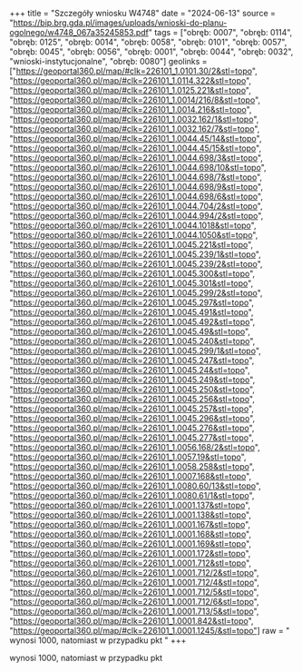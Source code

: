 +++
title = "Szczegóły wniosku W4748"
date = "2024-06-13"
source = "https://bip.brg.gda.pl/images/uploads/wnioski-do-planu-ogolnego/w4748_067a35245853.pdf"
tags = ["obręb: 0007", "obręb: 0114", "obręb: 0125", "obręb: 0014", "obręb: 0058", "obręb: 0101", "obręb: 0057", "obręb: 0045", "obręb: 0056", "obręb: 0001", "obręb: 0044", "obręb: 0032", "wnioski-instytucjonalne", "obręb: 0080"]
geolinks = ["https://geoportal360.pl/map/#clk=226101_1.0101.30/2&stl=topo", "https://geoportal360.pl/map/#clk=226101_1.0114.322&stl=topo", "https://geoportal360.pl/map/#clk=226101_1.0125.221&stl=topo", "https://geoportal360.pl/map/#clk=226101_1.0014/216/8&stl=topo", "https://geoportal360.pl/map/#clk=226101_1.0014.216&stl=topo", "https://geoportal360.pl/map/#clk=226101_1.0032.162/1&stl=topo", "https://geoportal360.pl/map/#clk=226101_1.0032.162/7&stl=topo", "https://geoportal360.pl/map/#clk=226101_1.0044.45/14&stl=topo", "https://geoportal360.pl/map/#clk=226101_1.0044.45/15&stl=topo", "https://geoportal360.pl/map/#clk=226101_1.0044.698/3&stl=topo", "https://geoportal360.pl/map/#clk=226101_1.0044.698/10&stl=topo", "https://geoportal360.pl/map/#clk=226101_1.0044.698/7&stl=topo", "https://geoportal360.pl/map/#clk=226101_1.0044.698/9&stl=topo", "https://geoportal360.pl/map/#clk=226101_1.0044.698/6&stl=topo", "https://geoportal360.pl/map/#clk=226101_1.0044.704/2&stl=topo", "https://geoportal360.pl/map/#clk=226101_1.0044.994/2&stl=topo", "https://geoportal360.pl/map/#clk=226101_1.0044.1018&stl=topo", "https://geoportal360.pl/map/#clk=226101_1.0044.1050&stl=topo", "https://geoportal360.pl/map/#clk=226101_1.0045.221&stl=topo", "https://geoportal360.pl/map/#clk=226101_1.0045.239/1&stl=topo", "https://geoportal360.pl/map/#clk=226101_1.0045.239/2&stl=topo", "https://geoportal360.pl/map/#clk=226101_1.0045.300&stl=topo", "https://geoportal360.pl/map/#clk=226101_1.0045.301&stl=topo", "https://geoportal360.pl/map/#clk=226101_1.0045.299/2&stl=topo", "https://geoportal360.pl/map/#clk=226101_1.0045.297&stl=topo", "https://geoportal360.pl/map/#clk=226101_1.0045.491&stl=topo", "https://geoportal360.pl/map/#clk=226101_1.0045.492&stl=topo", "https://geoportal360.pl/map/#clk=226101_1.0045.49&stl=topo", "https://geoportal360.pl/map/#clk=226101_1.0045.240&stl=topo", "https://geoportal360.pl/map/#clk=226101_1.0045.299/1&stl=topo", "https://geoportal360.pl/map/#clk=226101_1.0045.247&stl=topo", "https://geoportal360.pl/map/#clk=226101_1.0045.24&stl=topo", "https://geoportal360.pl/map/#clk=226101_1.0045.249&stl=topo", "https://geoportal360.pl/map/#clk=226101_1.0045.250&stl=topo", "https://geoportal360.pl/map/#clk=226101_1.0045.256&stl=topo", "https://geoportal360.pl/map/#clk=226101_1.0045.257&stl=topo", "https://geoportal360.pl/map/#clk=226101_1.0045.296&stl=topo", "https://geoportal360.pl/map/#clk=226101_1.0045.276&stl=topo", "https://geoportal360.pl/map/#clk=226101_1.0045.277&stl=topo", "https://geoportal360.pl/map/#clk=226101_1.0056.168/2&stl=topo", "https://geoportal360.pl/map/#clk=226101_1.0057.19&stl=topo", "https://geoportal360.pl/map/#clk=226101_1.0058.258&stl=topo", "https://geoportal360.pl/map/#clk=226101_1.0007.168&stl=topo", "https://geoportal360.pl/map/#clk=226101_1.0080.60/13&stl=topo", "https://geoportal360.pl/map/#clk=226101_1.0080.61/1&stl=topo", "https://geoportal360.pl/map/#clk=226101_1.0001.137&stl=topo", "https://geoportal360.pl/map/#clk=226101_1.0001.138&stl=topo", "https://geoportal360.pl/map/#clk=226101_1.0001.167&stl=topo", "https://geoportal360.pl/map/#clk=226101_1.0001.168&stl=topo", "https://geoportal360.pl/map/#clk=226101_1.0001.169&stl=topo", "https://geoportal360.pl/map/#clk=226101_1.0001.172&stl=topo", "https://geoportal360.pl/map/#clk=226101_1.0001.712&stl=topo", "https://geoportal360.pl/map/#clk=226101_1.0001.712/2&stl=topo", "https://geoportal360.pl/map/#clk=226101_1.0001.712/4&stl=topo", "https://geoportal360.pl/map/#clk=226101_1.0001.712/5&stl=topo", "https://geoportal360.pl/map/#clk=226101_1.0001.712/6&stl=topo", "https://geoportal360.pl/map/#clk=226101_1.0001.713/5&stl=topo", "https://geoportal360.pl/map/#clk=226101_1.0001.842&stl=topo", "https://geoportal360.pl/map/#clk=226101_1.0001.1245/&stl=topo"]
raw = " wynosi 1000, natomiast w przypadku pkt "
+++

 wynosi 1000, natomiast w przypadku pkt 



